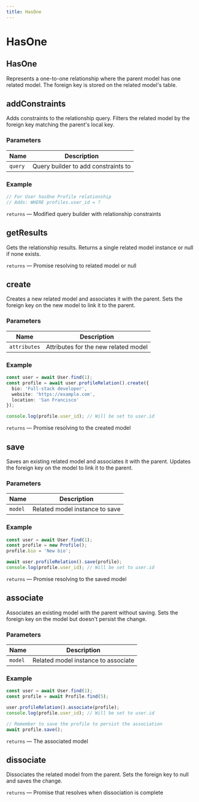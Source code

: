 ```yaml
---
title: HasOne
---
```


# HasOne








## HasOne


Represents a one-to-one relationship where the parent model has one related model.
The foreign key is stored on the related model&#x27;s table.





## addConstraints


Adds constraints to the relationship query.
Filters the related model by the foreign key matching the parent&#x27;s local key.


### Parameters

| Name | Description |
|------|-------------|
| `query` | Query builder to add constraints to |

### Example

```typescript
// For User hasOne Profile relationship
// Adds: WHERE profiles.user_id = ?
```



  `returns` — Modified query builder with relationship constraints



## getResults


Gets the relationship results.
Returns a single related model instance or null if none exists.




  `returns` — Promise resolving to related model or null



## create


Creates a new related model and associates it with the parent.
Sets the foreign key on the new model to link it to the parent.


### Parameters

| Name | Description |
|------|-------------|
| `attributes` | Attributes for the new related model |

### Example

```typescript
const user = await User.find(1);
const profile = await user.profileRelation().create({
  bio: 'Full-stack developer',
  website: 'https://example.com',
  location: 'San Francisco'
});

console.log(profile.user_id); // Will be set to user.id
```



  `returns` — Promise resolving to the created model



## save


Saves an existing related model and associates it with the parent.
Updates the foreign key on the model to link it to the parent.


### Parameters

| Name | Description |
|------|-------------|
| `model` | Related model instance to save |

### Example

```typescript
const user = await User.find(1);
const profile = new Profile();
profile.bio = 'New bio';

await user.profileRelation().save(profile);
console.log(profile.user_id); // Will be set to user.id
```



  `returns` — Promise resolving to the saved model



## associate


Associates an existing model with the parent without saving.
Sets the foreign key on the model but doesn&#x27;t persist the change.


### Parameters

| Name | Description |
|------|-------------|
| `model` | Related model instance to associate |

### Example

```typescript
const user = await User.find(1);
const profile = await Profile.find(5);

user.profileRelation().associate(profile);
console.log(profile.user_id); // Will be set to user.id

// Remember to save the profile to persist the association
await profile.save();
```



  `returns` — The associated model



## dissociate


Dissociates the related model from the parent.
Sets the foreign key to null and saves the change.




  `returns` — Promise that resolves when dissociation is complete



